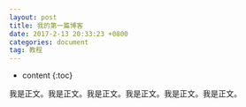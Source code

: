 ```yaml
---
layout: post
title: 我的第一篇博客
date: 2017-2-13 20:33:23 +0800
categories: document
tag: 教程
---
```


* content
{:toc}

我是正文。我是正文。我是正文。我是正文。我是正文。我是正文。

